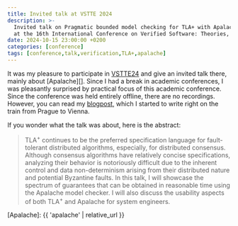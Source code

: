 ```yaml
---
title: Invited talk at VSTTE 2024
description: >-
  Invited talk on Pragmatic bounded model checking for TLA+ with Apalache
  at the 16th International Conference on Verified Software: Theories, Tools, and Experiments...
date: 2024-10-15 23:00:00 +0200
categories: [conference]
tags: [conference,talk,verification,TLA+,apalache]
---
```


It was my pleasure to participate in [VSTTE24][] and give an invited talk there,
mainly about [Apalache][]. Since I had a break in academic conferences, I was
pleasantly surprised by practical focus of this academic conference. Since the
conference was held entirely offline, there are no recordings. However, you can
read my [blogpost][Ben-Or], which I started to write right on the train from
Prague to Vienna.

If you wonder what the talk was about, here is the abstract:

> TLA<sup>+</sup> continues to be the preferred specification language for
fault-tolerant distributed algorithms, especially, for distributed consensus.
Although consensus algorithms have relatively concise specifications,
analyzing their behavior is notoriously difficult due to the inherent control
and data non-determinism arising from their distributed nature and potential
Byzantine faults. In this talk, I will showcase the spectrum of guarantees
that can be obtained in reasonable time using the Apalache model checker. I
will also discuss the usability aspects of both TLA<sup>+</sup> and Apalache
for system engineers.

[VSTTE24]: https://www.soundandcomplete.org/vstte2024.html
[Ben-Or]: https://protocols-made-fun.com/specification/modelchecking/tlaplus/apalache/2024/11/03/ben-or.html
[Apalache]: {{ 'apalache' | relative_url }}
